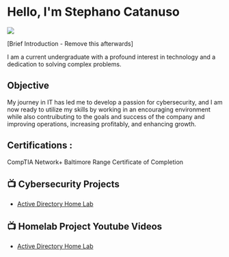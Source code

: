# Hello, I'm Stephano Catanuso
<a href="https://linkedin.com/in/stephano-catanuso-101b7b308/"><img src="https://img.shields.io/badge/-LinkedIn-0072b1?&style=for-the-badge&logo=linkedin&logoColor=white" /></a>

[Brief Introduction - Remove this afterwards]

I am a current undergraduate with a profound interest in technology and a dedication to solving complex problems.

## Objective

My journey in IT has led me to develop a passion for cybersecurity, and I am now ready to utilize my skills by working in an encouraging environment while also contruibuting to the goals and success of the company and improving operations, increasing profitably, and enhancing growth.

<h2> Certifications :</h2>

CompTIA Network+
Baltimore Range Certificate of Completion

<h2>📺 Cybersecurity Projects</h2>

- [Active Directory Home Lab](https://github.com/printcyber-steph/Basic-ActiveDirectory-and-HomeLabDetection/blob/main/README.md)


<h2>📺 Homelab Project Youtube Videos</h2>

- [Active Directory Home Lab](https://www.youtube.com/watch?v=a83ASGn_V_s)
